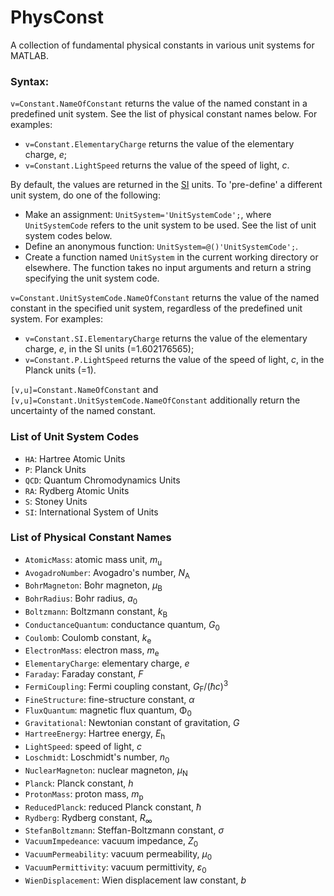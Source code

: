 # PhysConst
A collection of fundamental physical constants in various unit systems for MATLAB.

### Syntax:
`v=Constant.NameOfConstant` returns the value of the named constant in a predefined unit system. See the list of physical constant names below. For examples:
- `v=Constant.ElementaryCharge` returns the value of the elementary charge, *e*;
- `v=Constant.LightSpeed` returns the value of the speed of light, *c*.

By default, the values are returned in the [SI](https://en.wikipedia.org/wiki/International_System_of_Units) units. To 'pre-define' a different unit system, do one of the following:
- Make an assignment: `UnitSystem='UnitSystemCode';`, where `UnitSystemCode` refers to the unit system to be used. See the list of unit system codes below.
- Define an anonymous function: `UnitSystem=@()'UnitSystemCode';`.
- Create a function named `UnitSystem` in the current working directory or elsewhere. The function takes no input arguments and return a string specifying the unit system code.

`v=Constant.UnitSystemCode.NameOfConstant` returns the value of the named constant in the specified unit system, regardless of the predefined unit system. For examples:
- `v=Constant.SI.ElementaryCharge` returns the value of the elementary charge, *e*, in the SI units (=1.602176565);
- `v=Constant.P.LightSpeed` returns the value of the speed of light, *c*, in the Planck units (=1).

`[v,u]=Constant.NameOfConstant` and `[v,u]=Constant.UnitSystemCode.NameOfConstant` additionally return the uncertainty of the named constant.

### List of Unit System Codes
- `HA`: Hartree Atomic Units
- `P`: Planck Units
- `QCD`: Quantum Chromodynamics Units
- `RA`: Rydberg Atomic Units
- `S`: Stoney Units
- `SI`: International System of Units

### List of Physical Constant Names
- `AtomicMass`: atomic mass unit, *m*<sub>u</sub>
- `AvogadroNumber`: Avogadro's number, *N*<sub>A</sub>
- `BohrMagneton`: Bohr magneton, *μ*<sub>B</sub>
- `BohrRadius`: Bohr radius, *a*<sub>0</sub>
- `Boltzmann`: Boltzmann constant, *k*<sub>B</sub>
- `ConductanceQuantum`: conductance quantum, *G*<sub>0</sub>
- `Coulomb`: Coulomb constant, *k*<sub>e</sub>
- `ElectronMass`: electron mass, *m*<sub>e</sub>
- `ElementaryCharge`: elementary charge, *e*
- `Faraday`: Faraday constant, *F*
- `FermiCoupling`: Fermi coupling constant, *G*<sub>F</sub>/(*ħc*)<sup>3</sup>
- `FineStructure`: fine-structure constant, *α*
- `FluxQuantum`: magnetic flux quantum, Φ<sub>0</sub>
- `Gravitational`: Newtonian constant of gravitation, *G*
- `HartreeEnergy`: Hartree energy, *E*<sub>h</sub>
- `LightSpeed`: speed of light, *c*
- `Loschmidt`: Loschmidt's number, *n*<sub>0</sub>
- `NuclearMagneton`: nuclear magneton, *μ*<sub>N</sub>
- `Planck`: Planck constant, *h*
- `ProtonMass`: proton mass, *m*<sub>p</sub>
- `ReducedPlanck`: reduced Planck constant, *ħ*
- `Rydberg`: Rydberg constant, *R*<sub>∞</sub>
- `StefanBoltzmann`: Steffan-Boltzmann constant, *σ*
- `VacuumImpedeance`: vacuum impedance, *Z*<sub>0</sub>
- `VacuumPermeability`: vacuum permeability, *μ*<sub>0</sub>
- `VacuumPermittivity`: vacuum permittivity, *ε*<sub>0</sub>
- `WienDisplacement`: Wien displacement law constant, *b*
